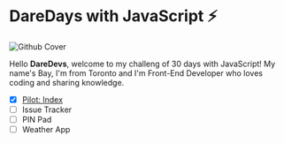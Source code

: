 # DareDays with JavaScript ⚡️
![Github Cover](https://user-images.githubusercontent.com/61853392/92278645-a73c4600-eec3-11ea-957e-145ebf1895c0.png)

Hello **DareDevs**, welcome to my challeng of 30 days with JavaScript! My name's Bay, I'm from Toronto and I'm Front-End Developer who loves coding and sharing knowledge. 

 - [x] [Pilot: Index](docs/pilot)
 - [ ] Issue Tracker
 - [ ] PIN Pad
 - [ ] Weather App
